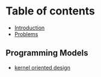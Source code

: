 # Table of contents

* [Introduction](README.md)
* [Problems](problems.md)

## Programming Models

* [kernel oriented design](programming-models/kernel-design.md)

